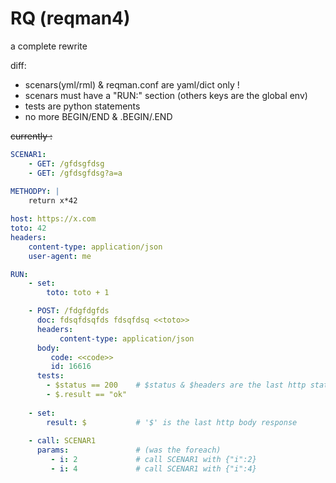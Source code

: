 # RQ (reqman4)

a complete rewrite

diff:
- scenars(yml/rml) & reqman.conf are yaml/dict only !
- scenars must have a "RUN:" section (others keys are the global env)
- tests are python statements
- no more BEGIN/END & .BEGIN/.END


~~currently :~~

```yaml
SCENAR1:
    - GET: /gfdsgfdsg
    - GET: /gfdsgfdsg?a=a
    
METHODPY: |
    return x*42

host: https://x.com
toto: 42
headers:
    content-type: application/json
    user-agent: me

RUN:
    - set:
        toto: toto + 1

    - POST: /fdgfdgfds
      doc: fdsqfdsqfds fdsqfdsq <<toto>>
      headers:
           content-type: application/json
      body:
         code: <<code>>
         id: 16616
      tests:
        - $status == 200    # $status & $headers are the last http status&headers
        - $.result == "ok"
    
    - set:
        result: $           # '$' is the last http body response
    
    - call: SCENAR1
      params:               # (was the foreach)
         - i: 2             # call SCENAR1 with {"i":2}
         - i: 4             # call SCENAR1 with {"i":4}

```